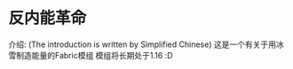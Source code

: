 # 反内能革命
介绍:
(The introduction is written by Simplified Chinese)
这是一个有关于用冰雪制造能量的Fabric模组
模组将长期处于1.16
:D
